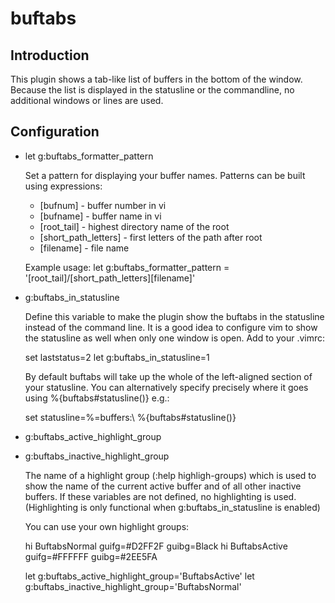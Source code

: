 buftabs
=======

Introduction
------------

This plugin shows a tab-like list of buffers in the bottom of the window.
Because the list is displayed in the statusline or the commandline,
no additional windows or lines are used.

Configuration
-------------

  * let g:buftabs_formatter_pattern

    Set a pattern for displaying your buffer names.
    Patterns can be built using expressions:

      * \[bufnum\] - buffer number in vi
      * \[bufname\] - buffer name in vi
      * \[root_tail\] - highest directory name of the root
      * \[short_path_letters\] - first letters of the path after root 
      * \[filename\] - file name

    Example usage:
    let g:buftabs_formatter_pattern = '[root_tail]/[short_path_letters][filename]'

  * g:buftabs_in_statusline

    Define this variable to make the plugin show the buftabs in the statusline
    instead of the command line. It is a good idea to configure vim to show
    the statusline as well when only one window is open. Add to your .vimrc:

    set laststatus=2
    let g:buftabs_in_statusline=1
     
    By default buftabs will take up the whole of the left-aligned section of
    your statusline. You can alternatively specify precisely where it goes
    using %{buftabs#statusline()} e.g.:

    set statusline=%=buffers:\ %{buftabs#statusline()}

  * g:buftabs_active_highlight_group
  * g:buftabs_inactive_highlight_group

    The name of a highlight group (:help highligh-groups) which is used to
    show the name of the current active buffer and of all other inactive
    buffers. If these variables are not defined, no highlighting is used.
    (Highlighting is only functional when g:buftabs_in_statusline is enabled)

    You can use your own highlight groups:

    hi BuftabsNormal  guifg=#D2FF2F guibg=Black
    hi BuftabsActive  guifg=#FFFFFF guibg=#2EE5FA

    let g:buftabs_active_highlight_group='BuftabsActive'
    let g:buftabs_inactive_highlight_group='BuftabsNormal'
